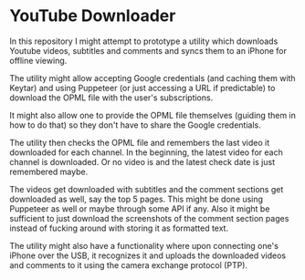 # YouTube Downloader

In this repository I might attempt to prototype a utility which downloads Youtube videos,
subtitles and comments and syncs them to an iPhone for offline viewing.

The utility might allow accepting Google credentials (and caching them with Keytar) and
using Puppeteer (or just accessing a URL if predictable) to download the OPML file with
the user's subscriptions.

It might also allow one to provide the OPML file themselves (guiding them in how to do
that) so they don't have to share the Google credentials.

The utility then checks the OPML file and remembers the last video it downloaded for each
channel. In the beginning, the latest video for each channel is downloaded. Or no video
is and the latest check date is just remembered maybe.

The videos get downloaded with subtitles and the comment sections get downloaded as well,
say the top 5 pages. This might be done using Puppeteer as well or maybe through some
API if any. Also it might be sufficient to just download the screenshots of the comment
section pages instead of fucking around with storing it as formatted text.

The utility might also have a functionality where upon connecting one's iPhone over the
USB, it recognizes it and uploads the downloaded videos and comments to it using the
camera exchange protocol (PTP).

